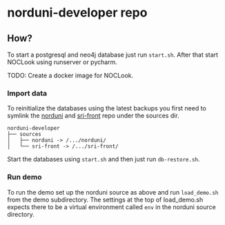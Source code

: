 # norduni-developer repo

## How?

To start a postgresql and neo4j database just run `start.sh`. After that start NOCLook using runserver or pycharm.

TODO: Create a docker image for NOCLook.

### Import data
To reinitialize the databases using the latest backups you first need to symlink the [norduni](https://github.com/NORDUnet/ni) and [sri-front](https://github.com/SUNET/sri-front) repo under the sources dir.

    norduni-developer
    ├── sources
    │   ├── norduni -> /.../norduni/
    │   └── sri-front -> /.../sri-front/

Start the databases using `start.sh` and then just run `db-restore.sh`.

### Run demo
To run the demo set up the norduni source as above and run `load_demo.sh` from the demo subdirectory. The settings at the top of load_demo.sh expects there to be a virtual environment called `env` in the norduni source directory.
